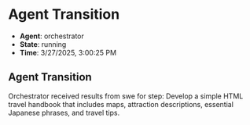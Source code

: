 # Agent Transition

- **Agent**: orchestrator
- **State**: running
- **Time**: 3/27/2025, 3:00:25 PM

## Agent Transition

Orchestrator received results from swe for step: Develop a simple HTML travel handbook that includes maps, attraction descriptions, essential Japanese phrases, and travel tips.

